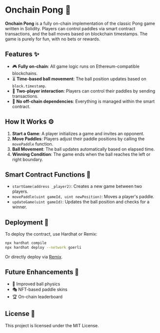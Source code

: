 # Onchain Pong 🏓

**Onchain Pong** is a fully on-chain implementation of the classic Pong game written in Solidity. Players can control paddles via smart contract transactions, and the ball moves based on blockchain timestamps. The game is purely for fun, with no bets or rewards.

## Features ✨
- 🎮 **Fully on-chain**: All game logic runs on Ethereum-compatible blockchains.
- ⏳ **Time-based ball movement**: The ball position updates based on `block.timestamp`.
- 👤 **Two-player interaction**: Players can control their paddles by sending transactions.
- 🚀 **No off-chain dependencies**: Everything is managed within the smart contract.

## How It Works ⚙️
1. **Start a Game**: A player initializes a game and invites an opponent.
2. **Move Paddles**: Players adjust their paddle positions by calling the `movePaddle` function.
3. **Ball Movement**: The ball updates automatically based on elapsed time. 
4. **Winning Condition**: The game ends when the ball reaches the left or right boundary.

## Smart Contract Functions 📜
- `startGame(address _player2)`: Creates a new game between two players.
- `movePaddle(uint gameId, uint newPosition)`: Moves a player's paddle.
- `updateGame(uint gameId)`: Updates the ball position and checks for a winner.

## Deployment 🚀
To deploy the contract, use Hardhat or Remix:
```sh
npx hardhat compile
npx hardhat deploy --network goerli
```
Or directly deploy via [Remix](https://remix.ethereum.org/).

## Future Enhancements 🔮
- 🔄 Improved ball physics
- 🎭 NFT-based paddle skins
- 🏆 On-chain leaderboard

## License 📝
This project is licensed under the MIT License.

